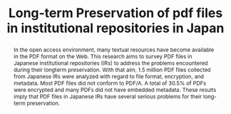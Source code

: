 ---
abstract: In the open access environment, many textual resources have become available
  in the PDF format on the Web. This research aims to survey PDF files in Japanese
  institutional repositories (IRs) to address the problems encountered during their
  longterm preservation. With that aim, 1.5 million PDF files collected from Japanese
  IRs were analyzed with regard to file format, encryption, and metadata. Most PDF
  files did not conform to PDF/A. A total of 30.5% of PDFs were encrypted and many
  PDFs did not have embedded metadata. These results imply that PDF files in Japanese
  IRs have several serious problems for their long-term preservation.
creators:
- Miyata, Yosuke
- Agata, Teru
- Ikeuchi, Atsushi
date: null
document_url: https://services.phaidra.univie.ac.at/api/object/o:1081752/download
grand_parent: iPRES
institutions: []
keywords: []
landing_page_url: https://phaidra.univie.ac.at/o:1081752
language: eng
layout: publication
license: CC BY 4.0 International
notes_url: null
parent: iPRES 2019
presentation_url: null
publication_type: paper
size: 132085
source_name: iPRES
title: 'Long-term Preservation of pdf files in institutional repositories in Japan '
year: 2019
---